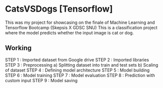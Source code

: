 # CatsVSDogs [Tensorflow]
This was my project for showcasing on the finale of Machine Learning and Tensorflow Bootcamp (Skepsis X GDSC SNU)
This is a classification project where the model predicts whether the input image is cat or dog.

## Working
STEP 1 : Imported dataset from Google drive
STEP 2 : Imported libraries
STEP 3 : Preprocessing
         a) Splitting dataset into train and test sets 
         b) Scaling of dataset
STEP 4 : Defining model architecture
STEP 5 : Model building
STEP 6 : Model training
STEP 7 : Model evaluation
STEP 8 : Prediction with custom input
STEP 9 : Model saving
